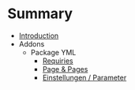 # Summary

* [Introduction](README.md)
* Addons
   * Package YML
       * [Requiries](requiries.md)
       * [Page & Pages](page_pages.md)
       * [Einstellungen / Parameter](einstellungen_parameter.md)

